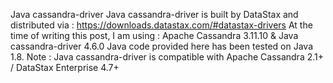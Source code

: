 Java cassandra-driver
Java cassandra-driver is built by DataStax and distributed via : https://downloads.datastax.com/#datastax-drivers
At the time of writing this post, I am using : Apache Cassandra 3.11.10 & Java cassandra-driver 4.6.0
Java code provided here has been tested on Java 1.8.
Note : Java cassandra-driver is compatible with Apache Cassandra 2.1+ / DataStax Enterprise 4.7+
